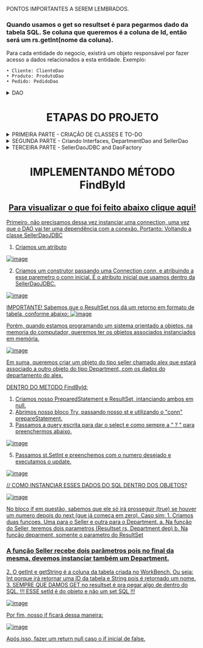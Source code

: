 PONTOS IMPORTANTES A SEREM LEMBRADOS.
### Quando usamos o get so resultset é para pegarmos dado da tabela SQL. Se coluna que queremos é a coluna de Id, então será um rs.getInt(nome da coluna). ###


Para cada entidade do negocio, existirá um objeto responsável por fazer acesso a dados relacionados a esta entidade.
Exemplo:

	• Cliente: ClienteDao
	• Produto: ProdutoDao
	• Pedido: PedidoDao

<details>
	<summary>DAO</summary>
Cada DAO será definido por uma interface. Isso porque o acesso aos dados pode mudar no futuro. Hoje pode ser um banco de dados SQL e amanhã será Oracle.
Então para que o contrato seja preservado, usaremos interfaces.

A injeção de dependência pode ser feita por meio do padrã de projeto Factory. 
O objeto Factory é responsável por instanciar as implementaçoes do DAO. Ela tem operações estaticas para instanciar os DAOS.

![image](https://github.com/zenonxd/demo-dao-jdbc/assets/64092861/b28fd55c-5ef2-487c-948c-3412d7956f67)
</details>

<h1 align="center">ETAPAS DO PROJETO </h1>
<details>
	<summary>PRIMEIRA PARTE - CRIAÇÃO DE CLASSES E TO-DO </summary>
Criar Seller e Department, juntamente com seus atributos, construtores, etc. Conforme abaixo:
	
![image](https://github.com/zenonxd/demo-dao-jdbc/assets/64092861/328ce494-98aa-4093-8887-554ca2b43db1)
</details>

<details>
	<summary>SEGUNDA PARTE - Criando Interfaces, DepartmentDao and SellerDao </summary>

A unica diferença é: No SellerDao os dois ultimos são objetos do tipo Seller. E no DepartmentDao do tipo Department.

![image](https://github.com/zenonxd/demo-dao-jdbc/assets/64092861/8464eab7-76a8-44b7-ab73-83081932fe37) ![image](https://github.com/zenonxd/demo-dao-jdbc/assets/64092861/98e0a0d4-8498-4573-97dd-c09c655ecbe5)
</details>

<details>
	<summary>TERCEIRA PARTE - SellerDaoJDBC and DaoFactory</summary>

SellerDaoJDBC - Implementar a interface SellerDao com seu contrato. ![image](https://github.com/zenonxd/demo-dao-jdbc/assets/64092861/c674acb8-4e27-4bf1-b83d-b6ce315acfd6)

DaoFactory - A DaoFactory vai expor um metodo que retorna um tipo da interface. Mas internamente ela instancia uma implementação. 

![image](https://github.com/zenonxd/demo-dao-jdbc/assets/64092861/c9106ec0-9d23-4ae0-81ae-6310638786bc)

Então no programa principal, instanciamos a interface juntamente com a DaoFactory.

![image](https://github.com/zenonxd/demo-dao-jdbc/assets/64092861/e0f18384-9a49-49fe-ba5c-2207f72dbe50)

</details>


<h1 align="center">IMPLEMENTANDO MÉTODO FindById </h1>
<h2 align="center"><a href=https://github.com/zenonxd/demo-dao-jdbc/blob/main/src/model/dao/impl/SellerDaoJDBC.java> Para visualizar o que foi feito abaixo clique aqui! </h2>
	
	 

Primeiro, não precisamos dessa vez instanciar uma connection, uma vez que o DAO vai ter uma dependência com a conexão. Portanto: 
Voltando a classe SellerDaoJDBC
1. Criamos um atributo
   
![image](https://github.com/zenonxd/demo-dao-jdbc/assets/64092861/c8dfd7c0-6ad5-48e2-8507-9c4b0ae91557)

2.	Criamos um construtor passando uma Connection conn, e atribuindo a esse paremetro o conn inicial. É o atributo inicial que usamos dentro da SellerDaoJDBC.

![image](https://github.com/zenonxd/demo-dao-jdbc/assets/64092861/79cfe387-4278-4776-b5c6-974247510425)

IMPORTANTE! Sabemos que o ResultSet nos dá um retorno em formato de tabela, conforme abaixo:
![image](https://github.com/zenonxd/demo-dao-jdbc/assets/64092861/4519fb33-1c12-4bf5-aa1b-62422c2c1729)

Porém, quando estamos programando um sistema orientado a objetos, na memoria do computador, queremos ter os objetos associados instanciados em memória.

![image](https://github.com/zenonxd/demo-dao-jdbc/assets/64092861/482db49f-9bfd-4554-bdc9-bc02e509789a)

Em suma, queremos criar um objeto do tipo seller chamado alex que estará associado a outro objeto do tipo Department, com os dados do departamento do alex.

DENTRO DO METODO FindById:

1. Criamos nosso PreparedStatement e ResultSet, intanciando ambos em null.
2. Abrimos nosso bloco Try, passando nosso st e utilizando o "conn" prepareStatement.
3. Passamos a query escrita para dar o select e como sempre a " ? " para preenchermos abaixo.
   
![image](https://github.com/zenonxd/demo-dao-jdbc/assets/64092861/3f935c35-a45d-48e9-ac1d-14257d7c355e)

5. Passamos st.SetInt e preenchemos com o numero desejado e executamos o update.

![image](https://github.com/zenonxd/demo-dao-jdbc/assets/64092861/9d8f72b9-a464-4e6d-90ea-59bf50491e87)

// COMO INSTANCIAR ESSES DADOS DO SQL DENTRO DOS OBJETOS?

![image](https://github.com/zenonxd/demo-dao-jdbc/assets/64092861/4e12b3c4-9156-4aa8-96f4-e929fe819801)

No bloco if em questão, sabemos que ele só irá prosseguir (true) se houver um numero depois do next (que já começa em zero).
Caso sim:
	1. Criamos duas funçoes. Uma para o Seller e outra para o Department.
		a. Na função do Seller, teremos dois parametros (Resultset rs, Department dep)
		b. Na função deparment, somente o parametro do ResultSet
  
<h3> A função Seller recebe dois parâmetros pois no final da mesma, devemos instanciar também um Department. </h3>
	2. O getInt e getString é a coluna da tabela criada no WorkBench. Ou seja: Int porque irá retornar uma ID da tabela e String pois é retornado um nome. <br>
 	3. SEMPRE QUE DAMOS GET no resultset é pra pegar algo de dentro do SQL. !!! ESSE setId é do objeto e não um set SQL !!!
	
![image](https://github.com/zenonxd/demo-dao-jdbc/assets/64092861/65c95e2b-ad4b-4a78-a68c-4af66e9ae711)

Por fim, nosso if ficará dessa maneira:

![image](https://github.com/zenonxd/demo-dao-jdbc/assets/64092861/7df73626-a091-4cd3-a589-b91a94e68306)




Após isso, fazer um return null caso o if inicial de false.

